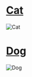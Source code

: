 # [Cat](#cat)

![Cat](https://imgix.bustle.com/uploads/shutterstock/2022/1/10/a336ba51-3cc8-4f5e-935b-9ac7f7b05271-shutterstock-2008512365.jpg?w=564&h=564&fit=crop&crop=faces&dpr=2)


# [Dog](#Dog)

![Dog](https://www.hartz.com/wp-content/uploads/2022/04/small-dog-owners-1.jpg)

